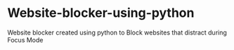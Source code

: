 # Website-blocker-using-python
 Website blocker created using python to Block websites that distract during Focus Mode
